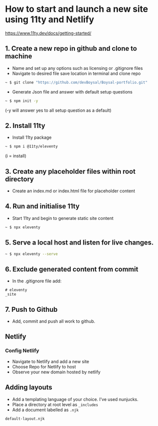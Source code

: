 # How to start and launch a new site using 11ty and Netlify
https://www.11ty.dev/docs/getting-started/

## 1. Create a new repo in github and clone to machine
- Name and set up any options such as licensing or .gitignore files
- Navigate to desired file save location in terminal and clone repo
```bash
~ $ git clone "https://github.com/devBoysal/Boysal-portfolio.git"
```
- Generate Json file and answer with default setup questions
```bash
~ $ npm init -y
```
(-y will answer yes to all setup question as a default)

## 2. Install 11ty
- Install 11ty package
```bash
~ $ npm i @11ty/eleventy
```
(i = install)

## 3. Create any placeholder files within root directory
- Create an index.md or index.html file for placeholder content

## 4. Run and initialise 11ty
- Start 11ty and begin to generate static site content
```bash
~ $ npx eleventy
```

## 5. Serve a local host and listen for live changes.
```bash
~ $ npx eleventy --serve
```

## 6. Exclude generated content from commit
- In the .gitignore file add:
```
# eleventy
_site
```
## 7. Push to Github
- Add, commit and push all work to github.

## Netlify

### Config Netlify
- Navigate to Netlify and add a new site
- Choose Repo for Netlify to host
- Observe your new domain hosted by netlify

## Adding layouts
- Add a templating language of your choice. I've used nunjucks.
- Place a directory at root level as `_includes`
- Add a document labelled as `.njk`
```
default-layout.njk
```